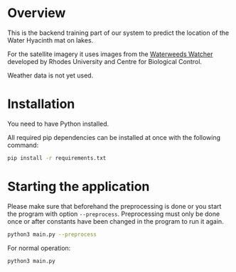 # Overview

This is the backend training part of our system to predict the location of the Water Hyacinth mat on lakes.

For the satellite imagery it uses images from the [Waterweeds Watcher](https://davidkinsler123.users.earthengine.app/view/macrophyte-monitoring-tool) developed by Rhodes University and Centre for Biological Control.

Weather data is not yet used.

# Installation

You need to have Python installed.

All required pip dependencies can be installed at once with the following command:

```bash
pip install -r requirements.txt
```

# Starting the application

Please make sure that beforehand the preprocessing is done or you start the program with option `--preprocess`. Preprocessing must only be done once or after constants have been changed in the program to run it again.

```bash
python3 main.py --preprocess
```

For normal operation:

```bash
python3 main.py
```
